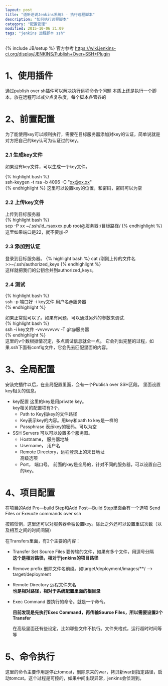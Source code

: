 ```yaml
---
layout: post
title: "道听途说Jenkins系统5 - 执行远程脚本"
description: "如何执行远程脚本"
category: "配置管理"
modified: 2015-10-06 21:09
tags: "jenkins 远程脚本 ssh"
---
```

{% include JB/setup %}
官方参考 <https://wiki.jenkins-ci.org/display/JENKINS/Publish+Over+SSH+Plugin>

# 1、使用插件

 通过publish over sh插件可以解决执行远程命令个问题
 本质上还是执行一个脚本，放在远程可以减少点复杂度，每个脚本各管各的
 
# 2、前置配置

为了能使用key可以顺利执行，需要在目标服务器添加对key的认证，简单说就是对方把自己的key认可为认证过的key。
### 2.1 生成key文件
如果没有key文件，可以生成一个key文件。

{% highlight bash %}  
ssh-keygen -t rsa -b 4096 -C "xx@xx.xx"  
{% endhighlight %}
这里可以设置key的位置，和密码，密码可以为空

### 2.2 上传key文件

上传到目标服务器  
{% highlight bash %}  
scp -P xx ~/.ssh/id_rsaxxxx.pub root@服务器:/目标路径/ 
{% endhighlight %}  
这里如果端口是22，就不要加-P

### 2.3 添加到认证

登录到目标服务器。
{% highlight bash %} 
cat /刚刚上传的文件名 >>~/.ssh/authorized_keys
{% endhighlight %}  
这样就把我们的公钥合并到authorized_keys。  

### 2.4 测试

{% highlight bash %}  
ssh -p 端口好 -i key文件 用户名@服务器  
{% endhighlight %}

如果正常就可以了。如果有问题，可以通过另外的参数来调试.  
{% highlight bash %}  
ssh -i key文件 -vvvvvvvvv -T git@服务器   
{% endhighlight %}   
这里的v个数根据情况定，多点调试信息就全一点。
它会列出完整的过程，如果.ssh下面有config文件，它会先去匹配里面的内容。
 
# 3、全局配置
安装完插件以后，在全局配置里面，会有一个Publish over SSH区段。
里面设置key相关的信息。

* key配置
	这里的key是用private key。  
	key相关的配置项有3个，
	* Path to Key指key的文件路径
	* Key表示key的内容。用key和path to  key是一样的
	* Passphrase 表示key的密码。可以为空
* SSH Servers
	可以可以设置多个服务器。
	* Hostname， 服务器地址
	* Username， 用户名
	* Remote Directory，远程登录上的末日地址  
	高级选项 
	* Port， 端口号。 
	前面的key是全局的，针对不同的服务器，可以设置自己的key。
	
# 4、项目配置

在项目的Add Pre—build Step和Add Post—Build Step里面会有一个选项
Send Files or Exeucte commands over ssh

按照惯例，这里还可以对服务器单独设置key。除此之外还可以设置重试次数（以及相互之间的时间间隔）

在Transfers里面，有2个主要的内容：

* Transfer Set Source Files
  要传输的文件，如果有多个文件，用逗号分隔  
  **这个是相对路径，相对于jenkins的项目路径**
  
* Remove prefix
  删除文件名前缀。如target/deployment/images/**/ —> target/deployment
* Remote Directory
  远程文件夹名  
  **也是相对路径，相对于系统配置里面的根目录**
* Exec Command
  要执行的命令。就是一个命令。  

  **目前发现是先执行Exec Command，再传输Source Files，所以需要设置2个Transfer**  
  
  在高级里面还有些设定，比如哪些文件不执行。文件夹格式，运行超时时间等等
  
# 5、命令执行
这里的命令主要作用是停止tomcat，删除原来的war，拷贝新war到指定路径，启动tomcat。这个过程是可控的，如果中间出现异常，jenkins会侦测到。